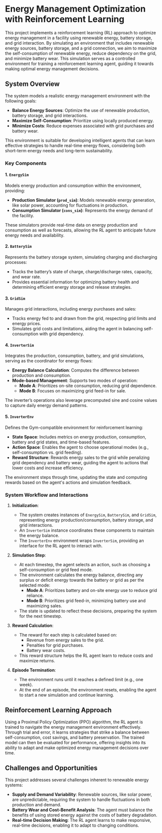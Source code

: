 # Energy Management Optimization with Reinforcement Learning

This project implements a reinforcement learning (RL) approach to optimize energy management in a facility using
renewable energy, battery storage, and grid interaction. By simulating an environment that includes renewable energy
sources, battery storage, and a grid connection, we aim to maximize the self-consumption of renewable energy, reduce
dependency on the grid, and minimize battery wear. This simulation serves as a controlled environment for training a
reinforcement learning agent, guiding it towards making optimal energy management decisions.

## System Overview

The system models a realistic energy management environment with the following goals:

- **Balance Energy Sources**: Optimize the use of renewable production, battery storage, and grid interactions.
- **Maximize Self-Consumption**: Prioritize using locally produced energy.
- **Minimize Costs**: Reduce expenses associated with grid purchases and battery wear.

This environment is suitable for developing intelligent agents that can learn effective strategies to handle real-time
energy flows, considering both short-term energy needs and long-term sustainability.

### Key Components

#### 1. `EnergySim`

Models energy production and consumption within the environment, providing:

- **Production Simulator (`prod_sim`)**: Models renewable energy generation, like solar power, accounting for
  fluctuations in production.
- **Consumption Simulator (`cons_sim`)**: Represents the energy demand of the facility.

These simulators provide real-time data on energy production and consumption as well as forecasts, allowing the RL agent
to anticipate future energy needs and availability.

#### 2. `BatterySim`

Represents the battery storage system, simulating charging and discharging processes:

- Tracks the battery’s state of charge, charge/discharge rates, capacity, and wear rate.
- Provides essential information for optimizing battery health and determining efficient energy storage and release
  strategies.

#### 3. `GridSim`

Manages grid interactions, including energy purchases and sales:

- Tracks energy fed to and drawn from the grid, respecting grid limits and energy prices.
- Simulates grid costs and limitations, aiding the agent in balancing self-consumption with grid dependency.

#### 4. `InverterSim`

Integrates the production, consumption, battery, and grid simulations, serving as the coordinator for energy flows:

- **Energy Balance Calculation**: Computes the difference between production and consumption.
- **Mode-based Management**: Supports two modes of operation:
    - **Mode A**: Prioritizes on-site consumption, reducing grid dependence.
    - **Mode B**: Focuses on maximizing grid feed-in for sale.

The inverter’s operations also leverage precomputed sine and cosine values to capture daily energy demand patterns.

#### 5. `InverterEnv`

Defines the Gym-compatible environment for reinforcement learning:

- **State Space**: Includes metrics on energy production, consumption, battery and grid states, and time-based features.
- **Action Space**: Enables the agent to choose operational modes (e.g., self-consumption vs. grid feeding).
- **Reward Structure**: Rewards energy sales to the grid while penalizing grid dependency and battery wear, guiding the
  agent to actions that lower costs and increase efficiency.

The environment steps through time, updating the state and computing rewards based on the agent's actions and simulation
feedback.

### System Workflow and Interactions

1. **Initialization**:
    - The system creates instances of `EnergySim`, `BatterySim`, and `GridSim`, representing energy
      production/consumption, battery storage, and grid interactions.
    - An `InverterSim` instance coordinates these components to maintain the energy balance.
    - The `InverterEnv` environment wraps `InverterSim`, providing an interface for the RL agent to interact with.

2. **Simulation Step**:
    - At each timestep, the agent selects an action, such as choosing a self-consumption or grid feed mode.
    - The environment calculates the energy balance, directing any surplus or deficit energy towards the battery or grid
      as per the selected mode:
        - **Mode A**: Prioritizes battery and on-site energy use to reduce grid reliance.
        - **Mode B**: Prioritizes grid feed-in, minimizing battery use and maximizing sales.
    - The state is updated to reflect these decisions, preparing the system for the next timestep.

3. **Reward Calculation**:
    - The reward for each step is calculated based on:
        - Revenue from energy sales to the grid.
        - Penalties for grid purchases.
        - Battery wear costs.
    - This reward structure helps the RL agent learn to reduce costs and maximize returns.

4. **Episode Termination**:
    - The environment runs until it reaches a defined limit (e.g., one week).
    - At the end of an episode, the environment resets, enabling the agent to start a new simulation and continue
      learning.

## Reinforcement Learning Approach

Using a Proximal Policy Optimization (PPO) algorithm, the RL agent is trained to navigate the energy management
environment effectively. Through trial and error, it learns strategies that strike a balance between self-consumption,
cost savings, and battery preservation. The trained model can then be evaluated for performance, offering insights into
its ability to adapt and make optimized energy management decisions over time.

## Challenges and Opportunities

This project addresses several challenges inherent to renewable energy systems:

- **Supply and Demand Variability**: Renewable sources, like solar power, are unpredictable, requiring the system to
  handle fluctuations in both production and demand.
- **Battery Wear and Cost-Benefit Analysis**: The agent must balance the benefits of using stored energy against the
  costs of battery degradation.
- **Real-time Decision Making**: The RL agent learns to make responsive, real-time decisions, enabling it to adapt to
  changing conditions.

